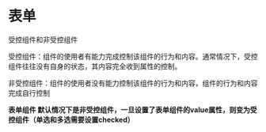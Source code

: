 # 表单

受控组件和非受控组件

受控组件：组件的使用者有能力完成控制该组件的行为和内容。通常情况下，受控组件往往没有自身的状态，其内容完全收到属性的控制。

非受控组件：组件的使用者没有能力控制该组件的行为和内容，组件的行为和内容完成自行控制

**表单组件 默认情况下是非受控组件，一旦设置了表单组件的value属性，则变为受控组件（单选和多选需要设置checked）**

